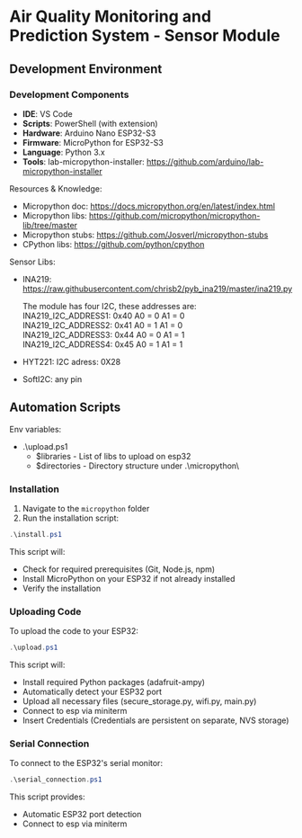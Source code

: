 # Air Quality Monitoring and Prediction System - Sensor Module

## Development Environment

### Development Components
- **IDE**: VS Code
- **Scripts**: PowerShell (with extension)
- **Hardware**: Arduino Nano ESP32-S3
- **Firmware**: MicroPython for ESP32-S3
- **Language**: Python 3.x
- **Tools**: lab-micropython-installer: https://github.com/arduino/lab-micropython-installer

Resources & Knowledge:
- Micropython doc: https://docs.micropython.org/en/latest/index.html
- Micropython libs: https://github.com/micropython/micropython-lib/tree/master
- Micropython stubs: https://github.com/Josverl/micropython-stubs
- CPython libs: https://github.com/python/cpython

Sensor Libs:
- INA219: https://raw.githubusercontent.com/chrisb2/pyb_ina219/master/ina219.py

   The module has four I2C, these addresses are:<br>
   INA219_I2C_ADDRESS1:  0x40   A0 = 0  A1 = 0<br>
   INA219_I2C_ADDRESS2:  0x41   A0 = 1  A1 = 0<br>
   INA219_I2C_ADDRESS3:  0x44   A0 = 0  A1 = 1<br>
   INA219_I2C_ADDRESS4:  0x45   A0 = 1  A1 = 1<br>

- HYT221:
   I2C adress: 0X28

- SoftI2C: any pin

## Automation Scripts

Env variables:
- .\upload.ps1
   - $libraries - List of libs to upload on esp32
   - $directories - Directory structure under .\micropython\

### Installation

1. Navigate to the `micropython` folder
2. Run the installation script:
```powershell
.\install.ps1
```
This script will:
- Check for required prerequisites (Git, Node.js, npm)
- Install MicroPython on your ESP32 if not already installed
- Verify the installation

### Uploading Code

To upload the code to your ESP32:
```powershell
.\upload.ps1
```
This script will:
- Install required Python packages (adafruit-ampy)
- Automatically detect your ESP32 port
- Upload all necessary files (secure_storage.py, wifi.py, main.py)
- Connect to esp via miniterm
- Insert Credentials (Credentials are persistent on separate, NVS storage)

### Serial Connection

To connect to the ESP32's serial monitor:
```powershell
.\serial_connection.ps1
```
This script provides:
- Automatic ESP32 port detection
- Connect to esp via miniterm
